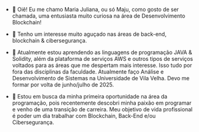 - 👋 Oiê! Eu me chamo Maria Juliana, ou só Maju, como gosto de ser chamada, uma entusiasta muito curiosa na área de Desenvolvimento Blockchain!
 
- 👀 Tenho um interesse muito aguçado nas áreas de back-end, blockchain & cibersegurança.
 
- 🌱 Atualmente estou aprendendo as linguagens de programação JAVA & Solidity, além da plataforma de serviços AWS e outros tipos de serviços voltados para as áreas que me despertam mais interesse. Isso tudo por fora das disciplinas da faculdade. Atualmente faço Análise e Desenvolvimento de Sistemas na Universidade de Vila Velha. Devo me formar por volta de junho/julho de 2025.
  
- 💼 Estou em busca da minha primeira oportunidade na área da programação, pois recentemente descobri minha paixão em programar e venho de uma transição de carreira. Meu objetivo de vida profissional é poder um dia trabalhar com Blockchain, Back-End e/ou Cibersegurança.

<!---
DEVMaju/DEVMaju is a ✨ special ✨ repository because its `README.md` (this file) appears on your GitHub profile.
You can click the Preview link to take a look at your changes.
--->
